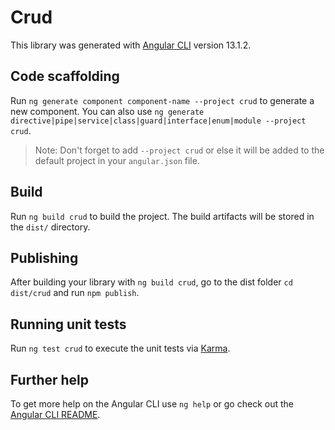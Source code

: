 # Crud

This library was generated with [Angular CLI](https://github.com/angular/angular-cli) version 13.1.2.

## Code scaffolding

Run `ng generate component component-name --project crud` to generate a new component. You can also use `ng generate directive|pipe|service|class|guard|interface|enum|module --project crud`.
> Note: Don't forget to add `--project crud` or else it will be added to the default project in your `angular.json` file. 

## Build

Run `ng build crud` to build the project. The build artifacts will be stored in the `dist/` directory.

## Publishing

After building your library with `ng build crud`, go to the dist folder `cd dist/crud` and run `npm publish`.

## Running unit tests

Run `ng test crud` to execute the unit tests via [Karma](https://karma-runner.github.io).

## Further help

To get more help on the Angular CLI use `ng help` or go check out the [Angular CLI README](https://github.com/angular/angular-cli/blob/master/README.md).
